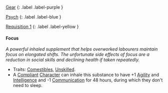 
[Gear](Game/Gear-List)
{: .label .label-purple }

[Psych](Game/Psych)
{: .label .label-blue }

[Requisition 1](Game/Deployment#Requisition)
{: .label .label-yellow }
#### Focus
*A powerful inhaled supplement that helps overworked labourers maintain focus on elongated shifts. The unfortunate side effects of focus are a reduction in social skills and declining health if taken repeatedly.*
* Traits: [Comestibles](Game/Core/Blocks/Comestibles), [Unskilled](Game/Core/Blocks/Unskilled).
* A [Compliant](Game/Core/Terminology#Compliant) [Character](Game/Core/Terminology#Character) can inhale this substance to have +1 [Agility](Game/Core/Agility) and [Intelligence](Game/Core/Intelligence) and -1 [Communication](Game/Core/Communication) for 48 hours, during which they don't need to sleep.



